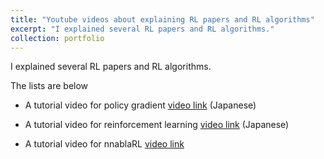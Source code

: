 ```yaml
---
title: "Youtube videos about explaining RL papers and RL algorithms"
excerpt: "I explained several RL papers and RL algorithms."
collection: portfolio
---
```


I explained several RL papers and RL algorithms.

The lists are below

- A tutorial video for policy gradient [video link](https://youtu.be/XGWAa99T9Yw) (Japanese)

- A tutorial video for reinforcement learning [video link](https://youtu.be/jzkgtyqyqkA) (Japanese)

- A tutorial video for nnablaRL [video link](https://youtu.be/fyXMmWKOO8Q)